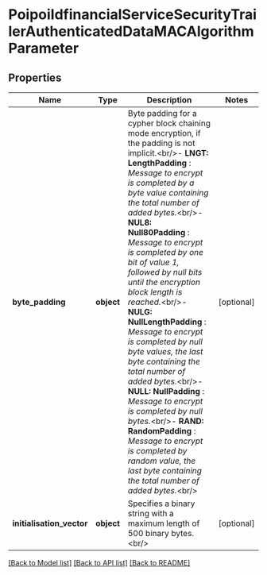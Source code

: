 # PoipoiIdfinancialServiceSecurityTrailerAuthenticatedDataMACAlgorithmParameter

## Properties
Name | Type | Description | Notes
------------ | ------------- | ------------- | -------------
**byte_padding** | **object** | Byte padding for a cypher block chaining mode encryption, if the padding is not implicit.&lt;br/&gt;- **LNGT: LengthPadding**  : *Message to encrypt is completed by a byte value containing the total number of added bytes.*&lt;br/&gt;- **NUL8: Null80Padding**  : *Message to encrypt is completed by one bit of value 1, followed by null bits until the encryption block length is reached.*&lt;br/&gt;- **NULG: NullLengthPadding**  : *Message to encrypt is completed by null byte values, the last byte containing the total number of added bytes.*&lt;br/&gt;- **NULL: NullPadding**  : *Message to encrypt is completed by null bytes.*&lt;br/&gt;- **RAND: RandomPadding**  : *Message to encrypt is completed by random value, the last byte containing the total number of added bytes.*&lt;br/&gt; | [optional] 
**initialisation_vector** | **object** | Specifies a binary string with a maximum length of 500 binary bytes.&lt;br/&gt; | [optional] 

[[Back to Model list]](../README.md#documentation-for-models) [[Back to API list]](../README.md#documentation-for-api-endpoints) [[Back to README]](../README.md)


